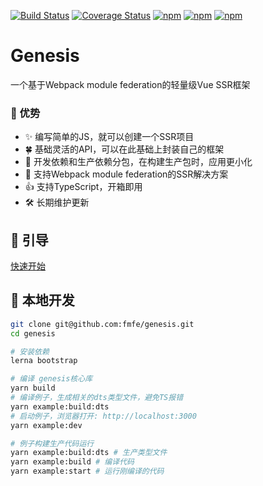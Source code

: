 [![Build Status](https://travis-ci.org/fmfe/genesis.svg?branch=master)](https://travis-ci.org/fmfe/genesis)
[![Coverage Status](https://coveralls.io/repos/github/fmfe/genesis/badge.svg?branch=master)](https://coveralls.io/github/fmfe/genesis?branch=master)
[![npm](https://img.shields.io/npm/v/@fmfe/genesis-core.svg)](https://www.npmjs.com/package/@fmfe/genesis-core) 
[![npm](https://img.shields.io/npm/dm/@fmfe/genesis-core.svg)](https://www.npmjs.com/package/@fmfe/genesis-core)
[![npm](https://img.shields.io/npm/dt/@fmfe/genesis-core.svg)](https://www.npmjs.com/package/@fmfe/genesis-core)
# Genesis
一个基于Webpack module federation的轻量级Vue SSR框架

### 🚀 优势
- ✨ 编写简单的JS，就可以创建一个SSR项目    
- 🍀 基础灵活的API，可以在此基础上封装自己的框架    
- 🙅 开发依赖和生产依赖分包，在构建生产包时，应用更小化    
- 🤝 支持Webpack module federation的SSR解决方案    
- 👍 支持TypeScript，开箱即用    
- 🛠 长期维护更新    

## 🚪 引导
[快速开始](./docs/zh-CN/quick-start.md)
## 🏃 本地开发
```bash
git clone git@github.com:fmfe/genesis.git
cd genesis

# 安装依赖
lerna bootstrap

# 编译 genesis核心库
yarn build
# 编译例子，生成相关的dts类型文件，避免TS报错
yarn example:build:dts
# 启动例子，浏览器打开: http://localhost:3000
yarn example:dev

# 例子构建生产代码运行
yarn example:build:dts # 生产类型文件
yarn example:build # 编译代码
yarn example:start # 运行刚编译的代码

```
